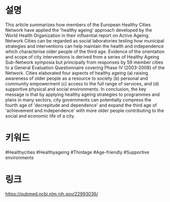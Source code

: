 
# 설명
This article summarizes how members of the European Healthy Cities Network have applied the 'healthy ageing' approach developed by the World Health Organization in their influential report on Active Ageing. Network Cities can be regarded as social laboratories testing how municipal strategies and interventions can help maintain the health and independence which characterise older people of the third age. Evidence of the orientation and scope of city interventions is derived from a series of Healthy Ageing Sub-Network symposia but principally from responses by 59 member cities to a General Evaluation Questionnaire covering Phase IV (2003-2008) of the Network. Cities elaborated four aspects of healthy ageing (a) raising awareness of older people as a resource to society (b) personal and community empowerment (c) access to the full range of services, and (d) supportive physical and social environments. In conclusion, the key message is that by applying healthy ageing strategies to programmes and plans in many sectors, city governments can potentially compress the fourth age of 'decrepitude and dependence' and expand the third age of 'achievement and independence' with more older people contributing to the social and economic life of a city.

# 키워드
#Healthycities #Healthyageing #Thirdage #Age-friendly #Supportive environments

# 링크
https://pubmed.ncbi.nlm.nih.gov/22993036/
